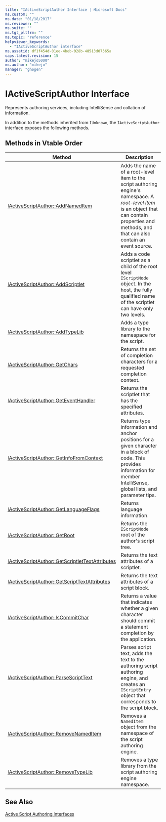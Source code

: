 ```yaml
---
title: "IActiveScriptAuthor Interface | Microsoft Docs"
ms.custom: ""
ms.date: "01/18/2017"
ms.reviewer: ""
ms.suite: ""
ms.tgt_pltfrm: ""
ms.topic: "reference"
helpviewer_keywords: 
  - "IActiveScriptAuthor interface"
ms.assetid: df1f454d-01ee-4beb-928b-48513d07365a
caps.latest.revision: 15
author: "mikejo5000"
ms.author: "mikejo"
manager: "ghogen"
---
```

# IActiveScriptAuthor Interface
Represents authoring services, including IntelliSense and collation of information.  
  
 In addition to the methods inherited from `IUnknown`, the `IActiveScriptAuthor` interface exposes the following methods.  
  
## Methods in Vtable Order  
  
|Method|Description|  
|------------|-----------------|  
|[IActiveScriptAuthor::AddNamedItem](../../winscript/reference/iactivescriptauthor-addnameditem.md)|Adds the name of a root-level item to the script authoring engine's namespace. A *root-level item* is an object that can contain properties and methods, and that can also contain an event source.|  
|[IActiveScriptAuthor::AddScriptlet](../../winscript/reference/iactivescriptauthor-addscriptlet.md)|Adds a code scriptlet as a child of the root level `IScriptNode` object. In the host, the fully qualified name of the scriptlet can have only two levels.|  
|[IActiveScriptAuthor::AddTypeLib](../../winscript/reference/iactivescriptauthor-addtypelib.md)|Adds a type library to the namespace for the script.|  
|[IActiveScriptAuthor::GetChars](../../winscript/reference/iactivescriptauthor-getchars.md)|Returns the set of completion characters for a requested completion context.|  
|[IActiveScriptAuthor::GetEventHandler](../../winscript/reference/iactivescriptauthor-geteventhandler.md)|Returns the scriptlet that has the specified attributes.|  
|[IActiveScriptAuthor::GetInfoFromContext](../../winscript/reference/iactivescriptauthor-getinfofromcontext.md)|Returns type information and anchor positions for a given character in a block of code. This provides information for member IntelliSense, global lists, and parameter tips.|  
|[IActiveScriptAuthor::GetLanguageFlags](../../winscript/reference/iactivescriptauthor-getlanguageflags.md)|Returns language information.|  
|[IActiveScriptAuthor::GetRoot](../../winscript/reference/iactivescriptauthor-getroot.md)|Returns the `IScriptNode` root of the author's script tree.|  
|[IActiveScriptAuthor::GetScriptletTextAttributes](../../winscript/reference/iactivescriptauthor-getscriptlettextattributes.md)|Returns the text attributes of a scriptlet.|  
|[IActiveScriptAuthor::GetScriptTextAttributes](../../winscript/reference/iactivescriptauthor-getscripttextattributes.md)|Returns the text attributes of a script block.|  
|[IActiveScriptAuthor::IsCommitChar](../../winscript/reference/iactivescriptauthor-iscommitchar.md)|Returns a value that indicates whether a given character should commit a statement completion by the application.|  
|[IActiveScriptAuthor::ParseScriptText](../../winscript/reference/iactivescriptauthor-parsescripttext.md)|Parses script text, adds the text to the authoring script authoring engine, and creates an `IScriptEntry` object that corresponds to the script block.|  
|[IActiveScriptAuthor::RemoveNamedItem](../../winscript/reference/iactivescriptauthor-removenameditem.md)|Removes a `NamedItem` object from the namespace of the script authoring engine.|  
|[IActiveScriptAuthor::RemoveTypeLib](../../winscript/reference/iactivescriptauthor-removetypelib.md)|Removes a type library from the script authoring engine namespace.|  
  
## See Also  
 [Active Script Authoring Interfaces](../../winscript/reference/active-script-authoring-interfaces.md)